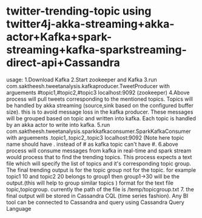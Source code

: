 # twitter-trending-topic using twitter4j-akka-streaming+akka-actor+Kafka+spark-streaming+kafka-sparkstreaming-direct-api+Cassandra

usage:
1.Download Kafka
2.Start zookeeper and Kafka
3.run com.saktheesh.tweetanalysis.kafkaproducer.TweetProducer with arguements #topic1,#topic2,#topic3 localhost:9092 (zookeeper)
4.Above process will pull tweets corresponding to the mentioned topics. Topics will be handled by akka streaming (source,sink based on the configured buffer size). this is to avoid message loss in the kafka producer. These messages will be grouped based on topic and written into kafka. Each topic is handled by an akka actor to write into kafka.
5.run com.saktheesh.tweetanalysis.sparkkafkaconsumer.SparkKafkaConsumer with arguements .topic1,.topic2,.topic3 localhost:9092  (Note here topic name should have . instead of # as kafka topic can't have #.
6.above process will consume messages from kafka in real-time and spark stream would process that to find the trending topics. This process expects a text file which will specify the list of topics and it's corresponding topic group. The final trending output is for the topic group not for the topic. for example 
 topic1 10 and topic2 20 belongs to group1 then group1->30 will be the output.(this will help to group similar topics )
 format for the text file topic,topicgroup. currently the path of the file is /temp/topicgroup.txt
7. the final output will be stored in Cassandra CQL (time series fashion). Any BI tool can be connected to Cassandra and query using Cassandra Query Language

